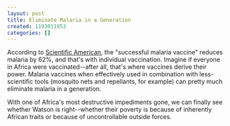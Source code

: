 ```yaml
---
layout: post
title: Eliminate Malaria in a Generation
created: 1193011953
categories: []
---
```

According to <a href="http://www.sciam.com/article.cfm?chanID=sa003&articleID=AFBC6A86-0ECD-2636-3D001626B7F793A9">Scientific American</a>, the "successful malaria vaccine" reduces malaria by 62%, and that's with individual vaccination. Imagine if everyone in Africa were vaccinated--after all, that's where vaccines derive their power. Malaria vaccines when effectively used in combination with less-scientific tools (mosquito nets and repellants, for example) can pretty much eliminate malaria in a generation.

With one of Africa's most destructive impediments gone, we can finally see whether Watson is right--whether their poverty is because of inherently African traits or because of uncontrollable outside forces.
